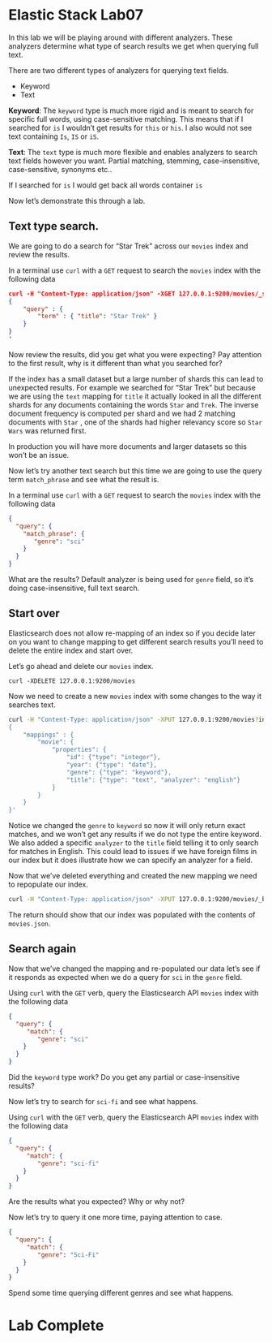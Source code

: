 # Elastic Stack Lab07
In this lab we will be playing around with different analyzers. These analyzers determine what type of search results we get when querying full text.  

There are two different types of analyzers for querying text fields.
* Keyword
* Text

**Keyword**:
The `keyword` type is much more rigid and is meant to search for specific full words, using case-sensitive matching.  This means that if I searched for `is` I wouldn’t get results for `this`  or `his`.  I also would not see text containing `Is`, `IS` or `iS`.

**Text**:
The `text` type is much more flexible and enables analyzers to search text fields however you want.  Partial matching, stemming, case-insensitive, case-sensitive, synonyms etc..

If I searched for `is` I would get back all words container `is`

Now let’s demonstrate this through a lab.

## Text type search.
We are going to do a search for “Star Trek” across our `movies` index and review the results.

In a terminal use `curl` with a `GET` request to search the `movies` index with the following data
```json
curl -H "Content-Type: application/json" -XGET 127.0.0.1:9200/movies/_search?pretty -d '
{
    "query" : {
        "term" : { "title": "Star Trek" }
    }
}
'
```

Now review the results, did you get what you were expecting?
Pay attention to the first result, why is it different than what you searched for?

If the index has a small dataset but a large number of shards this can lead to unexpected results.  For example we searched for “Star Trek” but because we are using the `text` mapping for `title` it actually looked in all the different shards for any documents containing the words `Star` and `Trek`.  The inverse document frequency is computed per shard and we had 2 matching documents with `Star` , one of the shards had higher relevancy score so `Star Wars` was returned first.  

In production you will have more documents and larger datasets so this won’t be an issue.

Now let’s try another text search but this time we are going to use the query term `match_phrase` and see what the result is.

In a terminal use `curl` with a `GET` request to search the `movies` index with the following data
```json
{
  "query": {
    "match_phrase": {
       "genre": "sci"
    }
  }
}
```

What are the results?
Default analyzer is being used for `genre` field, so it’s doing case-insensitive, full text search.

## Start over
Elasticsearch does not allow re-mapping of an index so if you decide later on you want to change mapping to get different search results you’ll need to delete the entire index and start over.

Let’s go ahead and delete our `movies` index.
```
curl -XDELETE 127.0.0.1:9200/movies
```


Now we need to create a new `movies` index with some changes to the way it searches text.

```bash
curl -H "Content-Type: application/json" -XPUT 127.0.0.1:9200/movies?include_type_name=true -d'
{
    "mappings" : {
        "movie": {
            "properties": {
                "id": {"type": "integer"},
                "year": {"type": "date"},
                "genre": {"type": "keyword"},
                "title": {"type": "text", "analyzer": "english"}
            }
        }
    }
}'
```

Notice we changed the `genre` to `keyword` so now it will only return exact matches,  and we won’t get any results if we do not type the entire keyword.  We also added a specific `analyzer` to the `title` field telling it to only search for matches in English.  This could lead to issues if we have foreign films in our index but it does illustrate how we can specify an analyzer for a field.

Now that we’ve deleted everything and created the new mapping we need to repopulate our index.

```bash
curl -H "Content-Type: application/json" -XPUT 127.0.0.1:9200/movies/_bulk?pretty --data-binary @movies.json
```

The return should show that our index was populated with the contents of `movies.json`.

## Search again
Now that we’ve changed the mapping and re-populated our data let’s see if it responds as expected when we do a query for `sci` in the `genre` field.

Using `curl` with the `GET` verb, query the Elasticsearch API `movies` index with the following data
```json
{
  "query": {
     "match": {
        "genre": "sci"
    }
  }
}
```

Did the `keyword` type work? Do you get any partial or case-insensitive results?

Now let’s try to search for `sci-fi` and see what happens.

Using `curl` with the `GET` verb, query the Elasticsearch API `movies` index with the following data
```json
{
  "query": {
     "match": {
        "genre": "sci-fi"
    }
  }
}
```

Are the results what you expected?
Why or why not?

Now let’s try to query it one more time, paying attention to case.
```json
{
  "query": {
     "match": {
        "genre": "Sci-Fi"
    }
  }
}
```

Spend some time querying different genres and see what happens.  

# Lab Complete
